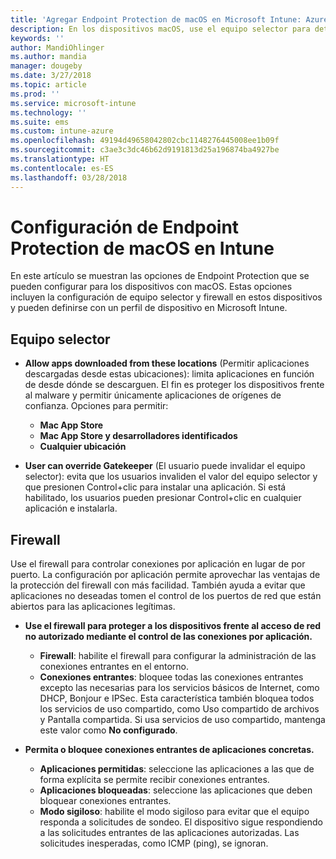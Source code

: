 ```yaml
---
title: 'Agregar Endpoint Protection de macOS en Microsoft Intune: Azure | Microsoft Docs'
description: En los dispositivos macOS, use el equipo selector para determinar dónde se pueden instalar las aplicaciones, incluidas las de Mac App Store. Además, habilite o configure un firewall para permitir aplicaciones concretas, bloquear otras, usar el modo sigiloso e incluso bloquear determinados tipos de conexiones entrantes mediante Microsoft Intune.
keywords: ''
author: MandiOhlinger
ms.author: mandia
manager: dougeby
ms.date: 3/27/2018
ms.topic: article
ms.prod: ''
ms.service: microsoft-intune
ms.technology: ''
ms.suite: ems
ms.custom: intune-azure
ms.openlocfilehash: 49194d49658042802cbc1148276445008ee1b09f
ms.sourcegitcommit: c3ae3c3dc46b62d9191813d25a196874ba4927be
ms.translationtype: HT
ms.contentlocale: es-ES
ms.lasthandoff: 03/28/2018
---
```

# <a name="macos-endpoint-protection-settings-in-intune"></a>Configuración de Endpoint Protection de macOS en Intune

En este artículo se muestran las opciones de Endpoint Protection que se pueden configurar para los dispositivos con macOS. Estas opciones incluyen la configuración de equipo selector y firewall en estos dispositivos y pueden definirse con un perfil de dispositivo en Microsoft Intune.

## <a name="gatekeeper"></a>Equipo selector

- **Allow apps downloaded from these locations** (Permitir aplicaciones descargadas desde estas ubicaciones): limita aplicaciones en función de desde dónde se descarguen. El fin es proteger los dispositivos frente al malware y permitir únicamente aplicaciones de orígenes de confianza. Opciones para permitir: 
  - **Mac App Store**
  - **Mac App Store y desarrolladores identificados**
  - **Cualquier ubicación**

- **User can override Gatekeeper** (El usuario puede invalidar el equipo selector): evita que los usuarios invaliden el valor del equipo selector y que presionen Control+clic para instalar una aplicación. Si está habilitado, los usuarios pueden presionar Control+clic en cualquier aplicación e instalarla.

## <a name="firewall"></a>Firewall

Use el firewall para controlar conexiones por aplicación en lugar de por puerto. La configuración por aplicación permite aprovechar las ventajas de la protección del firewall con más facilidad. También ayuda a evitar que aplicaciones no deseadas tomen el control de los puertos de red que están abiertos para las aplicaciones legítimas.

- **Use el firewall para proteger a los dispositivos frente al acceso de red no autorizado mediante el control de las conexiones por aplicación.**
  - **Firewall**: habilite el firewall para configurar la administración de las conexiones entrantes en el entorno.
  - **Conexiones entrantes**: bloquee todas las conexiones entrantes excepto las necesarias para los servicios básicos de Internet, como DHCP, Bonjour e IPSec. Esta característica también bloquea todos los servicios de uso compartido, como Uso compartido de archivos y Pantalla compartida. Si usa servicios de uso compartido, mantenga este valor como **No configurado**.

- **Permita o bloquee conexiones entrantes de aplicaciones concretas.**
  - **Aplicaciones permitidas**: seleccione las aplicaciones a las que de forma explícita se permite recibir conexiones entrantes.
  - **Aplicaciones bloqueadas**: seleccione las aplicaciones que deben bloquear conexiones entrantes.
  - **Modo sigiloso**: habilite el modo sigiloso para evitar que el equipo responda a solicitudes de sondeo. El dispositivo sigue respondiendo a las solicitudes entrantes de las aplicaciones autorizadas. Las solicitudes inesperadas, como ICMP (ping), se ignoran.
